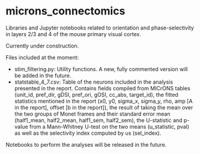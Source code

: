 # microns_connectomics
Libraries and Jupyter notebooks related to orientation and phase-selectivity in layers 2/3 and 4 of the mouse primary visual cortex.

Currently under construction.

Files included at the moment:
- stim_filtering.py: Utility functions. A new, fully commented version will be added in the future.
- statstable_4_7.csv: Table of the neurons included in the analysis presented in the report. Contains fields compiled from MICrONS tables (unit_id, pref_dir, gDSI, pref_ori, gOSI, cc_abs, target_id), the fitted statistics mentioned in the report (x0, y0, sigma_x, sigma_y, rho, amp [A in the report], offset [b in the report]), the result of taking the mean over the two groups of Monet frames and their standard error mean (half1_mean, half2_mean, half1_sem, half2_sem), the U-statistic and p-value from a Mann-Whitney U-test on the two means (u_statistic, pval) as well as the selectivity index computed by us (sel_index).

Notebooks to perform the analyses will be released in the future.
